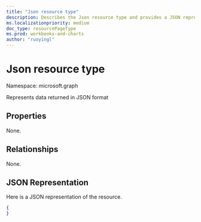 ```yaml
---
title: "Json resource type"
description: Describes the Json resource type and provides a JSON representation.
ms.localizationpriority: medium
doc_type: resourcePageType
ms.prod: workbooks-and-charts
author: "ruoyingl"
---
```


# Json resource type

Namespace: microsoft.graph

Represents data returned in JSON format
## Properties
None.

## Relationships
None.

## JSON Representation
Here is a JSON representation of the resource.
<!--{
  "blockType": "resource",
  "@odata.type": "microsoft.graph.Json"
}-->
``` json
{
}
```





